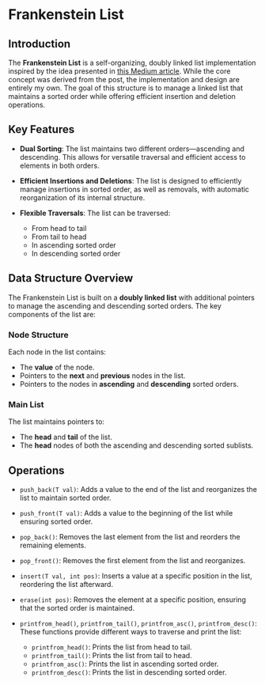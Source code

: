 # Frankenstein List

## Introduction

The **Frankenstein List** is a self-organizing, doubly linked list implementation inspired by the idea presented in [this Medium article](https://medium.com/@vardanator/self-organizing-sorted-linked-list-in-c-ae24b7e0b600). While the core concept was derived from the post, the implementation and design are entirely my own. The goal of this structure is to manage a linked list that maintains a sorted order while offering efficient insertion and deletion operations.

## Key Features

- **Dual Sorting**: The list maintains two different orders—ascending and descending. This allows for versatile traversal and efficient access to elements in both orders.
  
- **Efficient Insertions and Deletions**: The list is designed to efficiently manage insertions in sorted order, as well as removals, with automatic reorganization of its internal structure.
  
- **Flexible Traversals**: The list can be traversed:
  - From head to tail
  - From tail to head
  - In ascending sorted order
  - In descending sorted order

## Data Structure Overview

The Frankenstein List is built on a **doubly linked list** with additional pointers to manage the ascending and descending sorted orders. The key components of the list are:

### Node Structure

Each node in the list contains:
- The **value** of the node.
- Pointers to the **next** and **previous** nodes in the list.
- Pointers to the nodes in **ascending** and **descending** sorted orders.

### Main List

The list maintains pointers to:
- The **head** and **tail** of the list.
- The **head** nodes of both the ascending and descending sorted sublists.

## Operations

- `push_back(T val)`: Adds a value to the end of the list and reorganizes the list to maintain sorted order.
  
- `push_front(T val)`: Adds a value to the beginning of the list while ensuring sorted order.
  
- `pop_back()`: Removes the last element from the list and reorders the remaining elements.
  
- `pop_front()`: Removes the first element from the list and reorganizes.

- `insert(T val, int pos)`: Inserts a value at a specific position in the list, reordering the list afterward.
  
- `erase(int pos)`: Removes the element at a specific position, ensuring that the sorted order is maintained.

- `printfrom_head()`, `printfrom_tail()`, `printfrom_asc()`, `printfrom_desc()`: These functions provide different ways to traverse and print the list:
  - `printfrom_head()`: Prints the list from head to tail.
  - `printfrom_tail()`: Prints the list from tail to head.
  - `printfrom_asc()`: Prints the list in ascending sorted order.
  - `printfrom_desc()`: Prints the list in descending sorted order.

